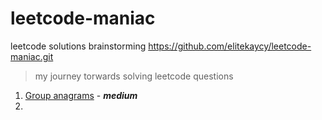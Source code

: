 # leetcode-maniac
leetcode solutions brainstorming
https://github.com/elitekaycy/leetcode-maniac.git

> my journey torwards solving leetcode questions



1. [Group anagrams](GroupAnagrams.md) - ***medium***
2. 